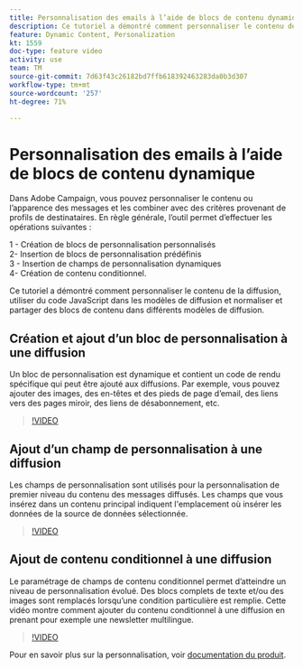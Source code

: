 ```yaml
---
title: Personnalisation des emails à l’aide de blocs de contenu dynamique
description: Ce tutoriel a démontré comment personnaliser le contenu de la diffusion, utiliser du code JavaScript dans les modèles de diffusion et normaliser et partager des blocs de contenu dans différents modèles de diffusion.
feature: Dynamic Content, Personalization
kt: 1559
doc-type: feature video
activity: use
team: TM
source-git-commit: 7d63f43c26182bd7ffb618392463283da0b3d307
workflow-type: tm+mt
source-wordcount: '257'
ht-degree: 71%

---
```



# Personnalisation des emails à l’aide de blocs de contenu dynamique

Dans Adobe Campaign, vous pouvez personnaliser le contenu ou l’apparence des messages et les combiner avec des critères provenant de profils de destinataires. En règle générale, l’outil permet d’effectuer les opérations suivantes :

1 - Création de blocs de personnalisation personnalisés\
2- Insertion de blocs de personnalisation prédéfinis\
3 - Insertion de champs de personnalisation dynamiques\
4- Création de contenu conditionnel.

Ce tutoriel a démontré comment personnaliser le contenu de la diffusion, utiliser du code JavaScript dans les modèles de diffusion et normaliser et partager des blocs de contenu dans différents modèles de diffusion.

## Création et ajout d’un bloc de personnalisation à une diffusion

Un bloc de personnalisation est dynamique et contient un code de rendu spécifique qui peut être ajouté aux diffusions. Par exemple, vous pouvez ajouter des images, des en-têtes et des pieds de page d’email, des liens vers des pages miroir, des liens de désabonnement, etc.

>[!VIDEO](https://video.tv.adobe.com/v/24924?quality=12)

## Ajout d’un champ de personnalisation à une diffusion

Les champs de personnalisation sont utilisés pour la personnalisation de premier niveau du contenu des messages diffusés. Les champs que vous insérez dans un contenu principal indiquent l&#39;emplacement où insérer les données de la source de données sélectionnée.

>[!VIDEO](https://video.tv.adobe.com/v/24925?quality=12)

## Ajout de contenu conditionnel à une diffusion

Le paramétrage de champs de contenu conditionnel permet d’atteindre un niveau de personnalisation évolué. Des blocs complets de texte et/ou des images sont remplacés lorsqu’une condition particulière est remplie. Cette vidéo montre comment ajouter du contenu conditionnel à une diffusion en prenant pour exemple une newsletter multilingue.

>[!VIDEO](https://video.tv.adobe.com/v/24926?quality=12)

Pour en savoir plus sur la personnalisation, voir [documentation du produit](https://experienceleague.adobe.com/docs/campaign-classic/using/sending-messages/personalizing-deliveries/about-personalization.html?lang=fr).
